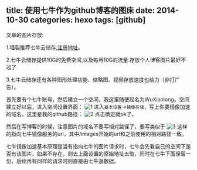 title: 使用七牛作为github博客的图床
date: 2014-10-30 
categories: hexo
tags: [github]
---

文章的图片存放:

1.墙裂推荐七牛云储存,[注册地址](https://portal.qiniu.com/signup?code=3lk4saqepkdhu)。

2.七牛云储存提供10G的免费空间,以及每月10G的流量.存放个人博客图片最好不过了

3.七牛云储存还有各种图形处理功能、缩略图、视频存放速度也给力（非打广告）。

<!-- more -->

首先要有个七牛账号，然后建立一个空间，我这里随便起名为WuXiaolong。空间建立好以后，进入空间设置界面：
![1](http://wuxiaolong.qiniudn.com/2014-10-30-qiniu-photo-bed-1.png)
进入`基本设置`->`镜像存储`，写上你要镜像加速的域名，这里是我的github路径：
![2](http://wuxiaolong.qiniudn.com/2014-10-30-qiniu-photo-bed-2.png)
点击确定就ok了。

然后在写博客的时候，注意图片的域名不要写相对路径了，要写类似于
![3](http://wuxiaolong.qiniudn.com/2014-10-30-qiniu-photo-bed-3.png)
这样的指向七牛镜像服务的url，其中/images开始的url和之前使用的相对路径一致。

七牛镜像加速基本原理是当有指向七牛的图片请求时，七牛会先看自己的空间下是否有该图片，如果不存在，则去上面设置的原始地址去取，同时在七牛下面保留一份，后续再有同样的请求时则直接由七牛返数据。








